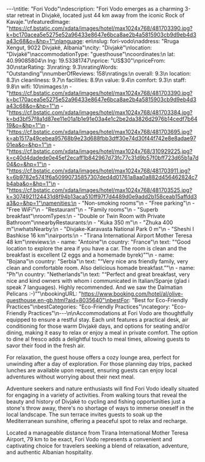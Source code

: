 ---\ntitle: "Fori Vodo"\ndescription: "Fori Vodo emerges as a charming 3-star retreat in Divjakë, located just 44 km away from the iconic Rock of Kavaje."\nfeaturedImage: "https://cf.bstatic.com/xdata/images/hotel/max1024x768/481703390.jpg?k=bc170acea5e5275e52a96433e8647e6bca8ae2b4a5815903cb9d9eb4d3a43c68&o=&hp=1"\nlanguage: en\nslug: fori-vodo\naddress: "Rruga Xengut, 9022 Divjakë, Albania"\ncity: "Divjakë"\nlocation: "Divjakë"\naccommodationType: "guesthouse"\ncoordinates:\n  lat: 40.99085804\n  lng: 19.53381747\nprice: "US$30"\npriceFrom: 30\nstarRating: 3\nrating: 9.3\nratingWords: "Outstanding"\nnumberOfReviews: 158\nratings:\n  overall: 9.3\n  location: 8.3\n  cleanliness: 9.7\n  facilities: 8.9\n  value: 9.4\n  comfort: 9.3\n  staff: 9.8\n  wifi: 10\nimages:\n  - "https://cf.bstatic.com/xdata/images/hotel/max1024x768/481703390.jpg?k=bc170acea5e5275e52a96433e8647e6bca8ae2b4a5815903cb9d9eb4d3a43c68&o=&hp=1"\n  - "https://cf.bstatic.com/xdata/images/hotel/max1024x768/481703384.jpg?k=bd3bf57f8a1d87ee11e01a1b1e91e03a4e1c2be2da3826d2976b14cedf7b6419&o=&hp=1"\n  - "https://cf.bstatic.com/xdata/images/hotel/max1024x768/481703695.jpg?k=ab1517a49cebea95768b9e23d688fbb3dff30e74d30f44f742e8e8adae9701ea&o=&hp=1"\n  - "https://cf.bstatic.com/xdata/images/hotel/max1024x768/310929225.jpg?k=c40d4dadede0e45ef2ecaff1b842967d73fc77c31d9b57f0bff723d65b1a7d04&o=&hp=1"\n  - "https://cf.bstatic.com/xdata/images/hotel/max1024x768/481703911.jpg?k=6b9782e5741f6a50990735857307ded4d01761a8aa0a882d456462824c7b4aba&o=&hp=1"\n  - "https://cf.bstatic.com/xdata/images/hotel/max1024x768/481703525.jpg?k=3074921124431d8f94b13aca510ff97f7d4489d0e9add2b158ceab15affdd3a3&o=&hp=1"\namenities:\n  - "Non-smoking rooms"\n  - "Free parking"\n  - "Free WiFi"\n  - "Restaurant"\n  - "Family rooms"\n  - "Superb breakfast"\nroomTypes:\n  - "Double or Twin Room with Private Bathroom"\nnearbyRestaurants:\n  - "Kuka 350 m"\n  - "Zhuka 400 m"\nwhatsNearby:\n  - "Divjake-Karavasta National Park 0 m"\n  - "Sheshi I Bashkise 16 km"\nairports:\n  - "Tirana International Airport Mother Teresa 48 km"\nreviews:\n  - name: "Antoine"\n    country: "France"\n    text: "“Good location to explore the area if you have a car. The room is clean and the breakfast is excellent (2 eggs and a homemade byrek)”"\n  - name: "Bojana"\n    country: "Serbia"\n    text: "“Very nice ans friendly family, very clean and comfortable room. Also delicious homade breakfast.”"\n  - name: "Ph"\n    country: "Netherlands"\n    text: "“Perfect and great breakfast, very nice and kind owners with whom i communicated in Italian/Spanje (glad i speak 7 languages). Highly recommended. And we saw the Dalmatian Pelicans :-)”"\nbookingURL: "https://www.booking.com/hotel/al/olive-guesthouse.en-gb.html?aid=8035640"\nbestFor: "Best for Eco-Friendly Practices"\nbestCategories: "Eco-Friendly Practices"\ncategory: "Eco-Friendly Practices"\n---\n\nAccommodations at Fori Vodo are thoughtfully equipped to ensure a restful stay. Each unit features a practical desk, air conditioning for those warm Divjakë days, and options for seating and/or dining, making it easy to relax or enjoy a meal in private comfort. The option to dine al fresco adds a delightful touch to meal times, allowing guests to savor their food in the fresh air.

For relaxation, the guest house offers a cozy lounge area, perfect for unwinding after a day of exploration. For those planning day trips, packed lunches are available upon request, ensuring guests can enjoy local adventures without worrying about their next meal.

Adventure seekers and nature enthusiasts will find Fori Vodo ideally situated for engaging in a variety of activities. From walking tours that reveal the beauty and history of Divjakë to cycling and fishing opportunities just a stone's throw away, there's no shortage of ways to immerse oneself in the local landscape. The sun terrace invites guests to soak up the Mediterranean sunshine, offering a peaceful spot to relax and recharge.

Located a manageable distance from Tirana International Mother Teresa Airport, 79 km to be exact, Fori Vodo represents a convenient and captivating choice for travelers seeking a blend of relaxation, adventure, and authentic Albanian hospitality.